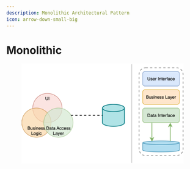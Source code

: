 ```yaml
---
description: Monolithic Architectural Pattern
icon: arrow-down-small-big
---
```


# Monolithic



<figure><img src="../.gitbook/assets/software-architecture_architectural-pattern_monolithic.svg" alt="" width="563"><figcaption></figcaption></figure>
